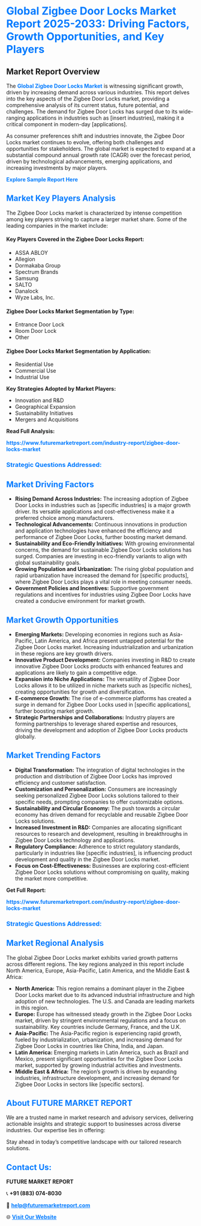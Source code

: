 <h1 style="color: #007BFF;">Global Zigbee Door Locks Market Report 2025-2033: Driving Factors, Growth Opportunities, and Key Players</h1>

<section id="overview">
<h2>Market Report Overview</h2>
<p>The <a href="https://www.futuremarketreport.com/industry-report/zigbee-door-locks-market" style="color: #007BFF; text-decoration: none;"><strong>Global Zigbee Door Locks Market</strong></a> is witnessing significant growth, driven by increasing demand across various industries. This report delves into the key aspects of the Zigbee Door Locks market, providing a comprehensive analysis of its current status, future potential, and challenges. The demand for Zigbee Door Locks has surged due to its wide-ranging applications in industries such as [insert industries], making it a critical component in modern-day [applications].</p>
<p>As consumer preferences shift and industries innovate, the Zigbee Door Locks market continues to evolve, offering both challenges and opportunities for stakeholders. The global market is expected to expand at a substantial compound annual growth rate (CAGR) over the forecast period, driven by technological advancements, emerging applications, and increasing investments by major players.</p>
</section>

<section id="overview">
<p><a href="https://www.futuremarketreport.com/request-sample/reportId=57216" style="color: #007BFF; text-decoration: none;"><strong>Explore Sample Report Here</strong></a></p>
</section>

<section id="key-players">
<h2 style="color: #007BFF;">Market Key Players Analysis</h2>
<p>The Zigbee Door Locks market is characterized by intense competition among key players striving to capture a larger market share. Some of the leading companies in the market include:</p>
<h4>Key Players Covered in the Zigbee Door Locks Report:</h4>
<ul><li>ASSA ABLOY</li><li>Allegion</li><li>Dormakaba Group</li><li>Spectrum Brands</li><li>Samsung</li><li>SALTO</li><li>Danalock</li><li>Wyze Labs, Inc.</li></ul>
<h4>Zigbee Door Locks Market Segmentation by Type:</h4>
<ul><li>Entrance Door Lock</li><li>Room Door Lock</li><li>Other</li></ul>

<h4>Zigbee Door Locks Market Segmentation by Application:</h4>
<ul><li>Residential Use</li><li>Commercial Use</li><li>Industrial Use</li></ul>
<p><strong>Key Strategies Adopted by Market Players:</strong></p>
<ul>
<li>Innovation and R&D</li>
<li>Geographical Expansion</li>
<li>Sustainability Initiatives</li>
<li>Mergers and Acquisitions</li>
</ul>
</section>

<section>
<p><strong>Read Full Analysis: </strong></p><a href="https://www.futuremarketreport.com/industry-report/zigbee-door-locks-market" style="color: #007BFF; text-decoration: none;"><strong>https://www.futuremarketreport.com/industry-report/zigbee-door-locks-market</strong></a>
<h3 style="color: #007BFF;">Strategic Questions Addressed:</h3>
</section>

<section id="driving-factors">
<h2 style="color: #007BFF;">Market Driving Factors</h2>
<ul>
<li><strong>Rising Demand Across Industries:</strong> The increasing adoption of Zigbee Door Locks in industries such as [specific industries] is a major growth driver. Its versatile applications and cost-effectiveness make it a preferred choice among manufacturers.</li>
<li><strong>Technological Advancements:</strong> Continuous innovations in production and application technologies have enhanced the efficiency and performance of Zigbee Door Locks, further boosting market demand.</li>
<li><strong>Sustainability and Eco-Friendly Initiatives:</strong> With growing environmental concerns, the demand for sustainable Zigbee Door Locks solutions has surged. Companies are investing in eco-friendly variants to align with global sustainability goals.</li>
<li><strong>Growing Population and Urbanization:</strong> The rising global population and rapid urbanization have increased the demand for [specific products], where Zigbee Door Locks plays a vital role in meeting consumer needs.</li>
<li><strong>Government Policies and Incentives:</strong> Supportive government regulations and incentives for industries using Zigbee Door Locks have created a conducive environment for market growth.</li>
</ul>
</section>

<section id="growth-opportunities">
<h2 style="color: #007BFF;">Market Growth Opportunities</h2>
<ul>
<li><strong>Emerging Markets:</strong> Developing economies in regions such as Asia-Pacific, Latin America, and Africa present untapped potential for the Zigbee Door Locks market. Increasing industrialization and urbanization in these regions are key growth drivers.</li>
<li><strong>Innovative Product Development:</strong> Companies investing in R&D to create innovative Zigbee Door Locks products with enhanced features and applications are likely to gain a competitive edge.</li>
<li><strong>Expansion into Niche Applications:</strong> The versatility of Zigbee Door Locks allows it to be utilized in niche markets such as [specific niches], creating opportunities for growth and diversification.</li>
<li><strong>E-commerce Growth:</strong> The rise of e-commerce platforms has created a surge in demand for Zigbee Door Locks used in [specific applications], further boosting market growth.</li>
<li><strong>Strategic Partnerships and Collaborations:</strong> Industry players are forming partnerships to leverage shared expertise and resources, driving the development and adoption of Zigbee Door Locks products globally.</li>
</ul>
</section>

<section id="trending-factors">
<h2 style="color: #007BFF;">Market Trending Factors</h2>
<ul>
<li><strong>Digital Transformation:</strong> The integration of digital technologies in the production and distribution of Zigbee Door Locks has improved efficiency and customer satisfaction.</li>
<li><strong>Customization and Personalization:</strong> Consumers are increasingly seeking personalized Zigbee Door Locks solutions tailored to their specific needs, prompting companies to offer customizable options.</li>
<li><strong>Sustainability and Circular Economy:</strong> The push towards a circular economy has driven demand for recyclable and reusable Zigbee Door Locks solutions.</li>
<li><strong>Increased Investment in R&D:</strong> Companies are allocating significant resources to research and development, resulting in breakthroughs in Zigbee Door Locks technology and applications.</li>
<li><strong>Regulatory Compliance:</strong> Adherence to strict regulatory standards, particularly in industries like [specific industries], is influencing product development and quality in the Zigbee Door Locks market.</li>
<li><strong>Focus on Cost-Effectiveness:</strong> Businesses are exploring cost-efficient Zigbee Door Locks solutions without compromising on quality, making the market more competitive.</li>
</ul>
</section>

<section>
<p><strong>Get Full Report: </strong></p><a href="https://www.futuremarketreport.com/industry-report/zigbee-door-locks-market" style="color: #007BFF; text-decoration: none;"><strong>https://www.futuremarketreport.com/industry-report/zigbee-door-locks-market</strong></a>
<h3 style="color: #007BFF;">Strategic Questions Addressed:</h3>
</section>


<section id="regional-analysis">
<h2 style="color: #007BFF;">Market Regional Analysis</h2>
<p>The global Zigbee Door Locks market exhibits varied growth patterns across different regions. The key regions analyzed in this report include North America, Europe, Asia-Pacific, Latin America, and the Middle East & Africa:</p>
<ul>
<li><strong>North America:</strong> This region remains a dominant player in the Zigbee Door Locks market due to its advanced industrial infrastructure and high adoption of new technologies. The U.S. and Canada are leading markets in this region.</li>
<li><strong>Europe:</strong> Europe has witnessed steady growth in the Zigbee Door Locks market, driven by stringent environmental regulations and a focus on sustainability. Key countries include Germany, France, and the U.K.</li>
<li><strong>Asia-Pacific:</strong> The Asia-Pacific region is experiencing rapid growth, fueled by industrialization, urbanization, and increasing demand for Zigbee Door Locks in countries like China, India, and Japan.</li>
<li><strong>Latin America:</strong> Emerging markets in Latin America, such as Brazil and Mexico, present significant opportunities for the Zigbee Door Locks market, supported by growing industrial activities and investments.</li>
<li><strong>Middle East & Africa:</strong> The region’s growth is driven by expanding industries, infrastructure development, and increasing demand for Zigbee Door Locks in sectors like [specific sectors].</li>
</ul>
</section>

<footer>
<h2 style="color: #007BFF;">About FUTURE MARKET REPORT</h2>
<p>We are a trusted name in market research and advisory services, delivering actionable insights and strategic support to businesses across diverse industries. Our expertise lies in offering:</p>

<p>Stay ahead in today’s competitive landscape with our tailored research solutions.</p>

<h2 style="color: #007BFF;">Contact Us:</h2>
<p><strong>FUTURE MARKET REPORT</strong></p>
<p>📞 <strong>+91 (883) 074-8030</strong></p>
<p>📧 <strong><a href="mailto:help@futuremarketreport.com" style="color: #007BFF;">help@futuremarketreport.com</a></strong></p>
<p>🌐 <strong><a href="https://www.futuremarketreport.com/" style="color: #007BFF;">Visit Our Website</a></strong></p>
</footer>